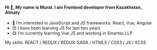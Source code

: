 #### Hi 👋, My name is Murat. I am Frontend developer from Kazakhstan, Almaty

- 👀 I’m interested in JavaScript and JS frameworks: React, Vue, Angular
- 😍 I have been learning JS for last two years
- 😋 I’m currently learning Vue JS and working in Smartex LLP

My skills: REACT / REDUX / REDUX-SAGA / HTML5 / CSS3 / JS / SCSS
